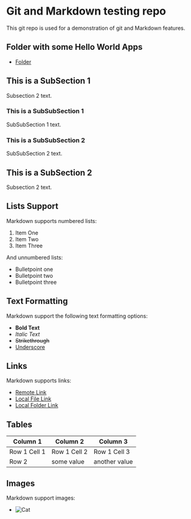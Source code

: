 # Git and Markdown testing repo

This git repo is used for a demonstration of git and Markdown features.

## Folder with some Hello World Apps
 * [Folder](./new_folder)

## This is a SubSection 1

Subsection 2 text.

### This is a SubSubSection 1

SubSubSection 1 text.

### This is a SubSubSection 2

SubSubSection 2 text.

## This is a SubSection 2

Subsection 2 text.

## Lists Support

Markdown supports numbered lists:
1. Item One
2. Item Two
3. Item Three

And unnumbered lists:
* Bulletpoint one
* Bulletpoint two
* Bulletpoint three

## Text Formatting

Markdown support the following text formatting options:
* **Bold Text**
* *Italic Text*
* <s>Strikethrough</s>
* <u>Underscore</u>

## Links

Markdown supports links:
* [Remote Link](https://google.com)
* [Local File Link](./untracked.py)
* [Local Folder Link](./new_folder/)

## Tables

| Column 1     | Column 2     | Column 3      |
| ------------ | ------------ | ------------- |
| Row 1 Cell 1 | Row 1 Cell 2 | Row 1 Cell 3  |
| Row 2        | some value   | another value |

## Images

Markdown support images:
* ![Cat](https://upload.wikimedia.org/wikipedia/commons/thumb/1/15/Cat_August_2010-4.jpg/2880px-Cat_August_2010-4.jpg)

